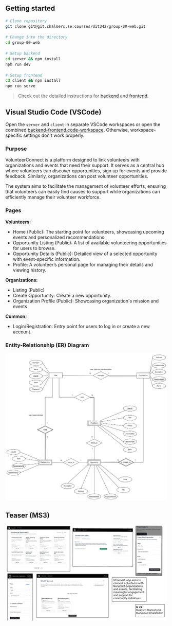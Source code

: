 ## Getting started

```bash
# Clone repository
git clone git@git.chalmers.se:courses/dit342/group-00-web.git

# Change into the directory
cd group-00-web

# Setup backend
cd server && npm install
npm run dev

# Setup frontend
cd client && npm install
npm run serve
```

> Check out the detailed instructions for [backend](./server/README.md) and [frontend](./client/README.md).

## Visual Studio Code (VSCode)

Open the `server` and `client` in separate VSCode workspaces or open the combined [backend-frontend.code-workspace](./backend-frontend.code-workspace). Otherwise, workspace-specific settings don't work properly.

### Purpose

VolunteerConnect is a platform designed to link volunteers with organizations and events that need their support. It serves as a central hub where volunteers can discover opportunities, sign up for events and provide feedback. Similarly, organizations can post volunteer opportunities.

The system aims to facilitate the management of volunteer efforts, ensuring that volunteers can easily find causes to support while organizations can efficiently manage their volunteer workforce.

### Pages

**Volunteers:**

* Home (Public): The starting point for volunteers, showcasing upcoming events and personalized recommendations.
* Opportunity Listing (Public): A list of available volunteering opportunities for users to browse.
* Opportunity Details (Public): Detailed view of a selected opportunity with event-specific information.
* Profile: A volunteer’s personal page for managing their details and viewing history.

**Organizations:**

* Listing  (Public)
* Create Opportunity: Create a new opportunity.
* Organization Profile (Public): Showcasing organization's mission and events

**Common:**

* Login/Registration: Entry point for users to log in or create a new account.

### Entity-Relationship (ER) Diagram

![ER Diagram](./images/er_diagram.png)

## Teaser (MS3)

![Teaser](./images/teaser.png)
